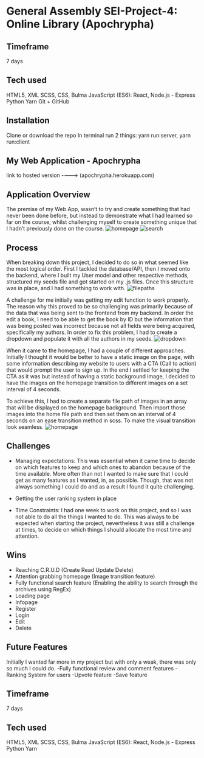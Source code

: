 # General Assembly SEI-Project-4: Online Library (Apochrypha)

## Timeframe
7 days

## Tech used
HTML5, XML
SCSS, CSS, Bulma
JavaScript (ES6): React, Node.js - Express
Python
Yarn
Git + GitHub

## Installation
Clone or download the repo
In terminal run 2 things: yarn run:server, yarn run:client

## My Web Application - Apochrypha
link to hosted version ----> (apochrypha.herokuapp.com)


## Application Overview
The premise of my Web App, wasn’t to try and create something that had never been done before, but instead to demonstrate what I had learned so far on the course, whilst challenging myself to create something unique that I hadn’t previously done on the course.
![homepage](https://i.imgur.com/RwArpUS.jpg)
![search](https://i.imgur.com/cxrzWQI.jpg)

## Process
When breaking down this project, I decided to do so in what seemed like the most logical order. First I tackled the database/API, then I moved onto the backend, where I built my User model and other respective methods, structured my seeds file and got started on my .js files. Once this structure was in place, and I had something to work with.
![filepaths](https://i.imgur.com/2NWljjj.png)

A challenge for me initially was getting my edit function to work properly. The reason why this proved to be so challenging was primarily because of the data that was being sent to the frontend from my backend. In order the edit a book, I need to be able to get the book by ID but the information that was being posted was incorrect because not all fields were being acquired, specifically my authors. In order to fix this problem, I had to create a dropdown and populate it with all the authors in my seeds.
![dropdown](https://i.imgur.com/6Ltw53G.jpg)

When it came to the homepage, I had a couple of different approaches. Initially I thought it would be better to have a static image on the page, with some information describing my website to users with a CTA (Call to action) that would prompt the user to sign up. In the end I settled for keeping the CTA as it was but instead of having a static background image, I decided to have the images on the homepage transition to different images on a set interval of 4 seconds.

To achieve this, I had to create a separate file path of images in an array that will be displayed on the homepage background. Then import those images into the home file path and then set them on an interval of 4 seconds on an ease transition method in scss. To make the visual transition look seamless.
![homepage](https://i.imgur.com/62CSZFi.jpg)


## Challenges
- Managing expectations: This was essential when it came time to decide on which features to keep and which ones to abandon because of the time available. More often than not I wanted to make sure that I could get as many features as I wanted, in, as possible. Though, that was not always something I could do and as a result I found it quite challenging. 

- Getting the user ranking system in place

- Time Constraints: I had one week to work on this project, and so I was not able to do all the things I wanted to do. This was always to be expected when starting the project, nevertheless it was still a challenge at times, to decide on which things I should allocate the most time and attention. 


## Wins
- Reaching C.R.U.D (Create Read Update Delete)
- Attention grabbing homepage (Image transition feature)
- Fully functional search feature (Enabling the ability to search through the archives using RegEx)
- Loading page
- Infopage
- Register
- Login
- Edit
- Delete



## Future Features
Initially I wanted far more in my project but with only a weak, there was only so much I could do. 
-Fully functional review and comment features
-Ranking System for users
-Upvote feature
-Save feature

## Timeframe
7 days

## Tech used
HTML5, XML
SCSS, CSS, Bulma
JavaScript (ES6): React, Node.js - Express
Python
Yarn
